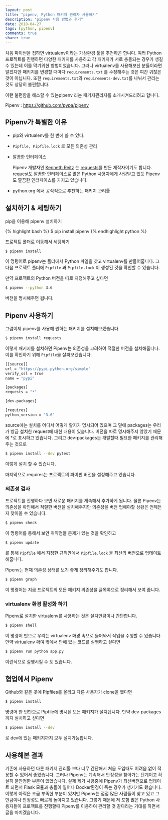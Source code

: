 ```yaml
---
layout: post
title: "pipenv, Python 패키지 관리자 사용하기"
description: "pipenv 사용 방법과 후기"
date: 2018-04-27
tags: [python, pipenv]
comments: true
share: true
---
```


처음 파이썬을 접하면 virtualenv이라는 가상환경 툴을 추천하곤 합니다. 여러 Python 프로젝트를 진행하면 다양한 패키지를 사용하고 각 패키지가 서로 충돌되는 경우가 생길 수 있는데 이를 막기위한 방법이었습니다. 그러나 virtualenv를 사용해보신 분들이라면 알겠지만 패키지를 변경할 때마다 `requirements.txt` 를 수정해주는 것은 여간 귀찮은 것이 아닙니다. 또한 `requirements.txt`와 `requirements-dev.txt`를 나눠서 관리는 것도 상당히 불편합니다.

이런 불편함을 해소할 수 있는pipenv 라는 패키지관리자를 소개시켜드리려고 합니다.

Pipenv : https://github.com/pypa/pipenv

## Pipenv가 특별한 이유

* pip와 virtualenv를 한 번에 쓸 수 있다.

* `Pipfile, Pipfile.lock` 로 모든 의존성 관리

* 깔끔한 인터페이스

  Pipenv 개발자인 [Kenneth Reitz](https://github.com/kennethreitz) 는 [requests](https://github.com/requests/requests)를 만든 제작자이기도 합니다. request도 깔끔한 인터페이스로 많은 Python 사용자에게 사랑받고 있듯 Pipenv도 깔끔한 인터페이스를 가지고 있습니다.

* python.org 에서 공식적으로 추천하는 패키지 관리툴

## 설치하기 & 세팅하기

pip을 이용해 pipenv 설치하기

{% highlight bash %}
$ pip install pipenv
{% endhighlight python %}

프로젝트 폴더로 이동해서 세팅하기

```bash
$ pipenv install
```

이 명령어로 pipenv는 폴더에서 Python 파일을 찾고 virtualenv를 만들어줍니다. 그다음 프로젝트 폴더에 `Pipfile` 과 `Pipfile.lock` 이 생성된 것을 확인할 수 있습니다.

만약 프로젝트의 Python 버전을 따로 지정해주고 싶다면

```bash
$ pipenv --python 3.6
```

버전을 명시해주면 됩니다.

## Pipenv 사용하기

그럼이제 pipenv를 사용해 원하는 패키지를 설치해보겠습니다

```bash
$ pipenv install requests
```

이렇게 패키지를 설치하면 Pipenv는 의존성을 고려하여 적절한 버전을 설치해줍니다. 이를 확인하기 위해 `Pipfile`을 살펴보겠습니다.

```bash
[[source]]
url = "https://pypi.python.org/simple"
verify_ssl = true
name = "pypi"

[packages]
requests = "*"

[dev-packages]

[requires]
python_version = "3.6"
```

source에는 설치를 어디서 어떻게 할지가 명시되어 있으며 그 밑에 packages는 우리가 방금 설치한 request에 대한 내용이 있습니다. 버전을 따로 명시해주지 않았기 때문에 *로 표시하고 있습니다. 그리고 dev-packages는 개발할때 필요한 패키지를 관리해주는 것으로

```bash
$ pipenv install --dev pytest
```

이렇게 설치 할 수 있습니다.

마지막으로 requires는 프로젝트의 파이썬 버전을 설정해주고 있습니다.

### 의존성 검사

프로젝트를 진행하다 보면 새로운 패키지를 계속해서 추가하게 됩니다. 물론 Pipenv는 의존성을 확인해서 적절한 버전을 설치해주지만 의존성을 버전 업해야할 상황은 언제든지 찾아올 수 있습니다.

```bash
$ pipenv check
```

이 명령어를 통해서 보안 취약점들 문제가 있는 것을 확인하고 

```bash
$ pipenv update
```

를 통해 `Pipfile` 에서 지정한 규칙안에서 `Pipfile.lock` 을 최신의 버전으로 업데이트해줍니다.

Pipenv는 현재 의존성 상태를 보기 좋게 정리해주기도 합니다.

```bash
$ pipenv graph
```

이 명령어는 지금 프로젝트의 모든 패키지 의존성을 글목록으로 정리해서 보여 줍니다.

###  virtualenv 환경 활성화 하기

Pipenv로 설치한 virtualenv를 사용하는 것은 설치만큼이나 간단합니다.

```bash
$ pipenv shell
```

이 명령어 만으로 우리는 virtualenv 화경 속으로 들어와서 작업을 수행할 수 있습니다. 만약 virtualenv 확여 밖에서 안에 있는 코드를 실행하고 싶다면

```bash
$ pipenv run python app.py
```

이런식으로 실행시킬 수 도 있습니다.

## 협업에서 Pipenv

Github와 같은 곳에 Pipfiles를 올리고 다른 사용자가 clone을 했다면

```bash
$ pipenv install
```

명령어 한 번만으로 Pipfile에 명시된 모든 패키지가 설치됩니다. 만약 dev-packages까지 설치하고 싶다면

```bash
$ pipenv install --dev
```

로 dev에 있는 패키지까지 모두 설치가능합니다.

## 사용해본 결과

기존에 사용하던 다른 패키지 관리툴 보다 너무 간단해서 처음 도입때도 어려움 없이 적용할 수 있어서 좋았습니다. 그러나 Pipenv는 계속해서 안정성을 찾아가는 단계이고 확실히 불안정한 부분이 있었습니다. 실제 제가 사용중에 Pipenv가 최신버전으로 업데이트 되면서 Flask 모듈과 충돌이 일어나 Docker환경이 죽는 경우가 생기기도 했습니다. 이렇게 아직은 조금 부족한 부분이 있지만 Pipenv는 점점 많은 사람들이 찾고 있고 그만큼이나 안정성도 빠르게 높아지고 있습니다. 그렇기 때문에 저 포함 많은 Python 사용자들이 프로젝트를 진행할때 Pipenv를 이용하여 관리할 것 같다라는 기대를 하면서 글을 마치겠습니다.
